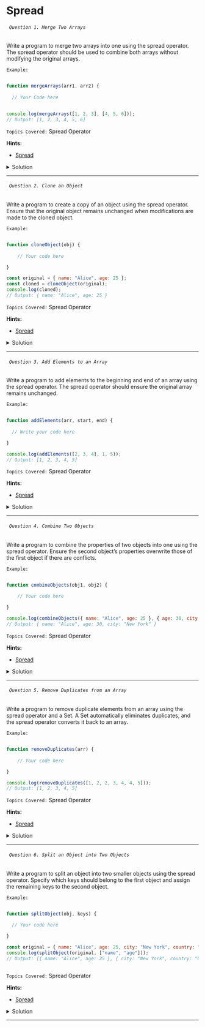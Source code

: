 # Spread

###### ` Question 1. Merge Two Arrays`

  Write a program to merge two arrays into one using the spread operator. The spread operator should be used to combine both arrays without modifying the original arrays.

`Example:`

```javascript

function mergeArrays(arr1, arr2) {
  
  // Your Code here


console.log(mergeArrays([1, 2, 3], [4, 5, 6])); 
// Output: [1, 2, 3, 4, 5, 6]

```

`Topics Covered:`
Spread Operator
 
**Hints:**
- [Spread](https://developer.mozilla.org/en-US/docs/Web/JavaScript/Reference/Operators/Spread_syntax)

<details>
  <summary>Solution</summary>

### Let's look at the solution:

```javascript

function mergeArrays(arr1, arr2) {
  return [...arr1, ...arr2];
}

console.log(mergeArrays([1, 2, 3], [4, 5, 6])); 
// Output: [1, 2, 3, 4, 5, 6]
 
```

**Explanation:**


- The mergeArrays function takes two arrays as arguments and merges them using the spread operator (...), which spreads the elements of both arrays into a new array.
- For the inputs [1, 2, 3] and [4, 5, 6], the merged result is [1, 2, 3, 4, 5, 6].
  
</details>
 
---- 
###### ` Question 2. Clone an Object`

  Write a program to create a copy of an object using the spread operator. Ensure that the original object remains unchanged when modifications are made to the cloned object.

`Example:`

```javascript

function cloneObject(obj) {
  
    // Your code here

}

const original = { name: "Alice", age: 25 };
const cloned = cloneObject(original);
console.log(cloned);
// Output: { name: "Alice", age: 25 }

```

`Topics Covered:`
Spread Operator
 
**Hints:**
- [Spread](https://developer.mozilla.org/en-US/docs/Web/JavaScript/Reference/Operators/Spread_syntax)

<details>
  <summary>Solution</summary>

### Let's look at the solution:

```javascript

function cloneObject(obj) {
  const clonedObj = {};
  for (const key in obj) {
    if (obj.hasOwnProperty(key)) {
      clonedObj[key] = obj[key];
    }
  }
  return clonedObj;
}

const original = { name: "Alice", age: 25 };
const cloned = cloneObject(original);
console.log(cloned);
// Output: { name: "Alice", age: 25 }
 
```

**Explanation:**


- Cloning Logic: The function iterates through the object's keys and copies its properties.
- Property Check: hasOwnProperty ensures only the object's own properties are copied.
- Output: Returns a new object (clonedObj) identical to the original.
  
</details>
 
---- 
###### ` Question 3. Add Elements to an Array`

  Write a program to add elements to the beginning and end of an array using the spread operator. The spread operator should ensure the original array remains unchanged.

`Example:`

```javascript

function addElements(arr, start, end) {
  
  // Write your code here

}

console.log(addElements([2, 3, 4], 1, 5)); 
// Output: [1, 2, 3, 4, 5]


```

`Topics Covered:`
Spread Operator
 
**Hints:**
- [Spread](https://developer.mozilla.org/en-US/docs/Web/JavaScript/Reference/Operators/Spread_syntax)

<details>
  <summary>Solution</summary>

### Let's look at the solution:

```javascript

function cloneObject(obj) {
 function addElements(arr, start, end) {
  return [start, ...arr, end];
}

console.log(addElements([2, 3, 4], 1, 5)); 
// Output: [1, 2, 3, 4, 5]
 
```

**Explanation:**


- The addElements function adds start at the beginning and end at the end of arr.
- Uses the spread operator (...) to insert arr between start and end.
  
</details>
 
---- 
###### ` Question 4. Combine Two Objects`

  Write a program to combine the properties of two objects into one using the spread operator. Ensure the second object’s properties overwrite those of the first object if there are conflicts.

`Example:`

```javascript

function combineObjects(obj1, obj2) {
  
    // Your code here

}

console.log(combineObjects({ name: "Alice", age: 25 }, { age: 30, city: "New York" }));
// Output: { name: "Alice", age: 30, city: "New York" }


```

`Topics Covered:`
Spread Operator
 
**Hints:**
- [Spread](https://developer.mozilla.org/en-US/docs/Web/JavaScript/Reference/Operators/Spread_syntax)

<details>
  <summary>Solution</summary>

### Let's look at the solution:

```javascript

function combineObjects(obj1, obj2) {
  return { ...obj1, ...obj2 };
}

console.log(combineObjects({ name: "Alice", age: 25 }, { age: 30, city: "New York" }));
// Output: { name: "Alice", age: 30, city: "New York" }

 
```

**Explanation:**


- The combineObjects function merges two objects into one.
- Uses the spread operator (...) to copy all properties from obj1 and obj2.
  
</details>
 
---- 
###### ` Question 5. Remove Duplicates from an Array`

  Write a program to remove duplicate elements from an array using the spread operator and a Set. A Set automatically eliminates duplicates, and the spread operator converts it back to an array.

`Example:`

```javascript

function removeDuplicates(arr) {
  
    // Your code here

}

console.log(removeDuplicates([1, 2, 2, 3, 4, 4, 5])); 
// Output: [1, 2, 3, 4, 5]


```

`Topics Covered:`
Spread Operator
 
**Hints:**
- [Spread](https://developer.mozilla.org/en-US/docs/Web/JavaScript/Reference/Operators/Spread_syntax)

<details>
  <summary>Solution</summary>

### Let's look at the solution:

```javascript

function removeDuplicates(arr) {
  return [...new Set(arr)];
}

console.log(removeDuplicates([1, 2, 2, 3, 4, 4, 5])); 
// Output: [1, 2, 3, 4, 5]
 
```

**Explanation:**


- The removeDuplicates function removes duplicate elements from an array.
- Converts the array to a Set, which automatically removes duplicates, then spreads it back into a new array.
  
</details>
 
---- 
###### ` Question 6. Split an Object into Two Objects`

  Write a program to split an object into two smaller objects using the spread operator. Specify which keys should belong to the first object and assign the remaining keys to the second object.

`Example:`

```javascript

function splitObject(obj, keys) {
  
  // Your code here

}

const original = { name: "Alice", age: 25, city: "New York", country: "USA" };
console.log(splitObject(original, ["name", "age"]));
// Output: [{ name: "Alice", age: 25 }, { city: "New York", country: "USA" }]



```

`Topics Covered:`
Spread Operator
 
**Hints:**
- [Spread](https://developer.mozilla.org/en-US/docs/Web/JavaScript/Reference/Operators/Spread_syntax)

<details>
  <summary>Solution</summary>

### Let's look at the solution:

```javascript

function splitObject(obj, keys) {
  const obj1 = keys.reduce(function (acc, key) {
    return { ...acc, [key]: obj[key] };
  }, {});

  const obj2 = { ...obj };
  keys.forEach(function (key) {
    delete obj2[key];
  });

  return [obj1, obj2];
}

const original = { name: "Alice", age: 25, city: "New York", country: "USA" };
console.log(splitObject(original, ["name", "age"]));
// Output: [{ name: "Alice", age: 25 }, { city: "New York", country: "USA" }]

 
```

**Explanation:**


- The function creates obj1 with specified keys using reduce and removes these keys from obj2 using delete.
- Output: Returns an array with two objects: one containing the selected keys (obj1) and the other with the remaining keys (obj2).
  
</details>
 
---- 
